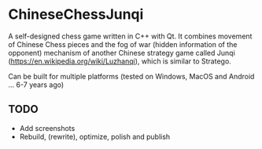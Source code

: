 # ChineseChessJunqi
A self-designed chess game written in C++ with Qt. It combines movement of Chinese Chess pieces and the fog of war (hidden information of the opponent) mechanism of another Chinese strategy game called Junqi (https://en.wikipedia.org/wiki/Luzhanqi), which is similar to Stratego.

Can be built for multiple platforms (tested on Windows, MacOS and Android ... 6-7 years ago)

## TODO
- Add screenshots
- Rebuild, (rewrite), optimize, polish and publish
